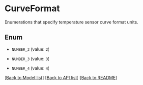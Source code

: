 # CurveFormat

Enumerations that specify temperature sensor curve format units.

## Enum

* `NUMBER_2` (value: `2`)

* `NUMBER_3` (value: `3`)

* `NUMBER_4` (value: `4`)

[[Back to Model list]](../README.md#documentation-for-models) [[Back to API list]](../README.md#documentation-for-api-endpoints) [[Back to README]](../README.md)


